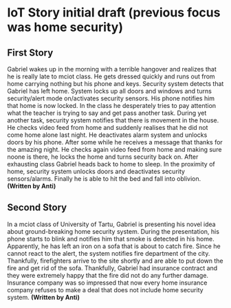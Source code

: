 # IoT Story initial draft (previous focus was home security)

## First Story

Gabriel wakes up in the morning with a terrible hangover and realizes that he is really late to mciot class. He gets dressed quickly and runs out from home carrying nothing but his phone and keys. Security system detects that Gabriel has left home. System locks up all doors and windows and turns security/alert mode on/activates security sensors. His phone notifies him that home is now locked.
In the class he desperately tries to pay attention what the teacher is trying to say and get pass another task. During yet another task, security system notifies that there is movement in the house. He checks video feed from home and suddenly realises that he did not come home alone last night. He deactivates alarm system and unlocks doors by his phone. After some while he receives a message that thanks for the amazing night. He checks again video feed from home and making sure noone is there, he locks the home and turns security back on.
After exhausting class Gabriel heads back to home to sleep. In the proximity of home, security system unlocks doors and deactivates security sensors/alarms. Finally he is able to hit the bed and fall into oblivion. **(Written by Anti)**

## Second Story
In a mciot class of University of Tartu, Gabriel is presenting his novel idea about ground-breaking home security system. During the presentation, his phone starts to blink and notifies him that smoke is detected in his home. Apparently, he has left an iron on a sofa that is about to catch fire. Since he cannot react to the alert, the system notifies fire department of the city. Thankfully, firefighters arrive to the site shortly and are able to put down the fire and get rid of the sofa. Thankfully, Gabriel had insurance contract and they were extremely happy that the fire did not do any further damage. Insurance company was so impressed that now every home insurance company refuses to make a deal that does not include home security system. **(Written by Anti)**
